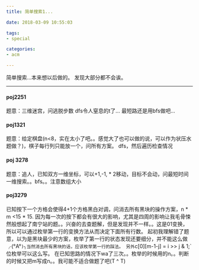 ```yaml
---
title: 简单搜索1...

date: 2018-03-09 10:55:03

tags:
- special

categories:
- acm

---
```


简单搜索…本来想以后做的。
发现大部分都不会诶。
<!--more-->

---

#### poj2251
题意：三维迷宫，问逃脱步数
dfs令人窒息的t了...
最短路还是用bfs做吧...

#### poj1321
题意：给定棋盘(n<8，实在太小了吧。。感觉大了也可以做的说，可以作为状压水题做？)，棋子每行列只能放一个，问所有方案。
dfs，然后遍历检查情况

#### poj 3278
题意：追人，已知双方一维坐标，可以+1,-1, * 2移动，目标不会动，问最短时间
一维搜索。。bfs。。注意数组大小

#### poj3279
已知按下一个方格会使得4+1个方格黑白对调，问消去所有黑块的操作方案，n * m <15 * 15.
因为每一次的按下都会有很大的影响，尤其是四周的影响让我毛骨悚然般想起了南宁站的题。。兴奋的去查题解，但是发现并不一样。。这是01变换，所以可以通过枚举第一行的变换方法从而决定下面所有行数。
起初我理解错了题意，以为是黑块最少的方案，枚举了第一行的状态发现还要细分，并不能这么做╭(°A°`)╮当然消去所有黑块的话，应该枚举第一行的踩法。
另外`c[0][m-1-j] = i >> j & 1;`位枚举可以这么写。
在已知思路的情况下wa了三次。。枚举的时候用的n。。判断的时候又把m写成n。。我可能不适合做题了吧(T ^ T)

#### 